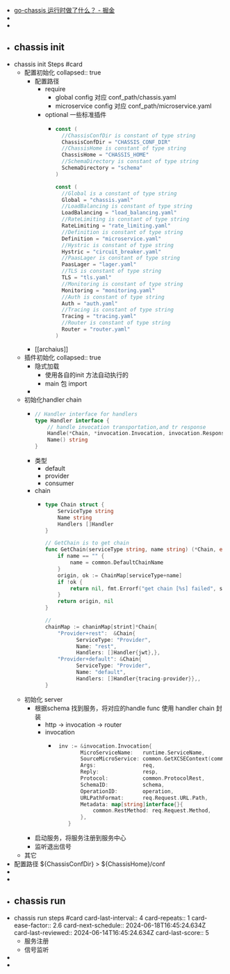 - [go-chassis 运行时做了什么？ - 掘金](https://juejin.cn/post/6900457796018372616/)
-
-
- ## chassis init
- chassis init Steps #card
	- 配置初始化
	  collapsed:: true
		- 配置路径
			- require
				- global config 对应 conf_path/chassis.yaml
				- microservice config 对应 conf_path/microservice.yaml
			- optional 一些标准插件
				- ```go
				  const (
				  	//ChassisConfDir is constant of type string
				  	ChassisConfDir = "CHASSIS_CONF_DIR"
				  	//ChassisHome is constant of type string
				  	ChassisHome = "CHASSIS_HOME"
				  	//SchemaDirectory is constant of type string
				  	SchemaDirectory = "schema"
				  )
				  
				  const (
				  	//Global is a constant of type string
				  	Global = "chassis.yaml"
				  	//LoadBalancing is constant of type string
				  	LoadBalancing = "load_balancing.yaml"
				  	//RateLimiting is constant of type string
				  	RateLimiting = "rate_limiting.yaml"
				  	//Definition is constant of type string
				  	Definition = "microservice.yaml"
				  	//Hystric is constant of type string
				  	Hystric = "circuit_breaker.yaml"
				  	//PaasLager is constant of type string
				  	PaasLager = "lager.yaml"
				  	//TLS is constant of type string
				  	TLS = "tls.yaml"
				  	//Monitoring is constant of type string
				  	Monitoring = "monitoring.yaml"
				  	//Auth is constant of type string
				  	Auth = "auth.yaml"
				  	//Tracing is constant of type string
				  	Tracing = "tracing.yaml"
				  	//Router is constant of type string
				  	Router = "router.yaml"
				  )
				  ```
		- [[archaius]]
	- 插件初始化
	  collapsed:: true
		- 隐式加载
			- 使用各自的init 方法自动执行的
			- main 包 import
		-
	- 初始化handler chain
		- ```go 
		  // Handler interface for handlers
		  type Handler interface {
		      // handle invocation transportation,and tr response
		      Handle(*Chain, *invocation.Invocation, invocation.ResponseCallBack)
		      Name() string
		  }
		  
		  ```
		- 类型
			- default
			- provider
			- consumer
		- chain
			- ```go
			  type Chain struct {
			      ServiceType string
			      Name string
			      Handlers []Handler
			  }
			  
			  // GetChain is to get chain
			  func GetChain(serviceType string, name string) (*Chain, error) {
			      if name == "" {
			          name = common.DefaultChainName
			      }
			      origin, ok := ChainMap[serviceType+name]
			      if !ok {
			          return nil, fmt.Errorf("get chain [%s] failed", serviceType+name)
			      }
			      return origin, nil
			  }
			  
			  // 
			  chainMap := chaninMap[strint]*Chain{
			      "Provider+rest":  &Chain{
			            ServiceType: "Provider",
			            Name: "rest",
			            Handlers: []Handler{jwt},},
			      "Provider+default": &Chain{
			            ServiceType: "Provider",
			            Name: "default",
			            Handlers: []Handler{tracing-provider}},,
			  }
			  
			  ```
	- 初始化 server
		- 根据schema 找到服务，将对应的handle func 使用 handler chain 封装
			- http -> invocation -> router
			- invocation
				- ```go
				   inv := &invocation.Invocation{
				          MicroServiceName:   runtime.ServiceName,
				          SourceMicroService: common.GetXCSEContext(common.HeaderSourceName, req.Request),
				          Args:               req,
				          Reply:              resp,
				          Protocol:           common.ProtocolRest,
				          SchemaID:           schema,
				          OperationID:        operation,
				          URLPathFormat:      req.Request.URL.Path,
				          Metadata: map[string]interface{}{
				              common.RestMethod: req.Request.Method,
				          },
				      }
				  
				  ```
		- 启动服务，将服务注册到服务中心
		- 监听退出信号
	- 其它
- 配置路径 ${ChassisConfDir}  > ${ChassisHome}/conf
-
-
- ## chassis run
- chassis run steps #card
  card-last-interval:: 4
  card-repeats:: 1
  card-ease-factor:: 2.6
  card-next-schedule:: 2024-06-18T16:45:24.634Z
  card-last-reviewed:: 2024-06-14T16:45:24.634Z
  card-last-score:: 5
	- 服务注册
	- 信号监听
-
-